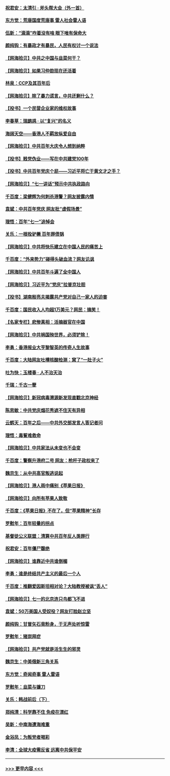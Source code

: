 #### [祝君安：太清引 · 斧头帮大会（外一首）](../pages/nsc993/n13077162.md?t=07090801) 
#### [东方觉：荒唐国度荒唐事 雷人社会雷人语](../pages/nsc993/n13075917.md?t=07090801) 
#### [伍新：“滴滴”咋着没有啥 眼下唯有保命大](../pages/nsc993/n13075894.md?t=07090801) 
#### [颜纯钩：有暴政才有暴民，人民有权讨一个说法](../pages/nsc993/n13075734.md?t=07090801) 
#### [【网海拾贝】中共之中国与韭菜何干？](../pages/nsc993/n13075428.md?t=07090801) 
#### [【网海拾贝】如果习仲勋现在还活着](../pages/nsc993/n13073410.md?t=07090801) 
#### [林泉：CCP及其百年后](../pages/nsc993/n13073226.md?t=07090801) 
#### [【网海拾贝】除了暴力谎言，中共还剩什么？](../pages/nsc993/n13071082.md?t=07090801) 
#### [【投书】一个民营企业家的维权故事](../pages/nsc993/n13070932.md?t=07090801) 
#### [李春草：瑞鹧鸪 · 以“复兴”的名义](../pages/nsc993/n13069984.md?t=07090801) 
#### [海阔天空——香港人不羁放纵爱自由](../pages/nsc993/n13069407.md?t=07090801) 
#### [【网海拾贝】中共百年大庆令人想到纳粹](../pages/nsc993/n13068483.md?t=07090801) 
#### [【投书】贱党伪业——写在中共建党100年](../pages/nsc993/n13067843.md?t=07090801) 
#### [【投书】中共百年党庆个屁——习近平将亡于黄文才之手？](../pages/nsc993/n13067425.md?t=07090801) 
#### [【网海拾贝】“七一讲话”预示中共执政路向](../pages/nsc993/n13066434.md?t=07090801) 
#### [千百度：梁健辉为何刺杀港警？网友披露内情](../pages/nsc993/n13066979.md?t=07090801) 
#### [袁斌：中共百年党庆 网友批“虚假场景”](../pages/nsc993/n13066385.md?t=07090801) 
#### [理悟：百年“七一”追悼会](../pages/nsc993/n13066106.md?t=07090801) 
#### [关乐：一根拴驴橛 百年罪债锅](../pages/nsc993/n13066089.md?t=07090801) 
#### [【网海拾贝】中共将快乐建立在中国人民的痛苦上](../pages/nsc993/n13064939.md?t=07090801) 
#### [千百度：“外来势力”碰得头破血流？网友讥讽](../pages/nsc993/n13064878.md?t=07090801) 
#### [【网海拾贝】中共百年斗遍了全中国人](../pages/nsc993/n13060020.md?t=07090801) 
#### [【网海拾贝】习近平为“党庆”拉普京壮胆](../pages/nsc993/n13057781.md?t=07090801) 
#### [【投书】湖南殷亮夫揭露共产党对自己一家人的迫害](../pages/nsc993/n13057744.md?t=07090801) 
#### [千百度：国民收入人均超1万美元？网民：搞笑！](../pages/nsc993/n13057692.md?t=07090801) 
#### [【名家专栏】悲惨真相：活摘器官在中国](../pages/nsc993/n13056611.md?t=07090801) 
#### [【网海拾贝】中共祸国殃世界，必须铲除！](../pages/nsc993/n13056011.md?t=07090801) 
#### [李勇：香港报业大亨黎智英的传奇人生故事](../pages/nsc993/n13055258.md?t=07090801) 
#### [千百度：大陆网友吐槽核酸检测：窝了“一肚子火”](../pages/nsc993/n13055194.md?t=07090801) 
#### [吐为快：玉楼春 · 人不治天治](../pages/nsc993/n13054028.md?t=07090801) 
#### [千瑞：千古一孽](../pages/nsc993/n13054016.md?t=07090801) 
#### [【网海拾贝】新冠病毒溯源新发现直戳北京神经](../pages/nsc993/n13052425.md?t=07090801) 
#### [陈思敏：中共党庆烟花秀遮不住天有异相](../pages/nsc993/n13052020.md?t=07090801) 
#### [云鹤天：百年之后——中共外交部发言人答记者问](../pages/nsc993/n13051604.md?t=07090801) 
#### [理悟：毒誓难救命](../pages/nsc993/n13051601.md?t=07090801) 
#### [【网海拾贝】中共家法从未变也不会变](../pages/nsc993/n13050366.md?t=07090801) 
#### [千百度：警察升港府二号 网友：枪杆子政权来了](../pages/nsc993/n13050261.md?t=07090801) 
#### [魏京生：从中共高官叛逃说起](../pages/nsc993/n13048997.md?t=07090801) 
#### [【网海拾贝】港人雨中痛别《苹果日报》](../pages/nsc993/n13048941.md?t=07090801) 
#### [【网海拾贝】向所有苹果人致敬](../pages/nsc993/n13046795.md?t=07090801) 
#### [千百度：《苹果日报》不在了，但“苹果精神”长存](../pages/nsc993/n13046703.md?t=07090801) 
#### [罗慰年：百年较量的拐点](../pages/nsc993/n13046542.md?t=07090801) 
#### [基督徒公义联盟：清算中共百年反人类罪行](../pages/nsc993/n13046499.md?t=07090801) 
#### [祝君安：百年僵尸罄绝](../pages/nsc993/n13045595.md?t=07090801) 
#### [【网海拾贝】谁靠近中共谁倒楣](../pages/nsc993/n13044667.md?t=07090801) 
#### [李勇：谁是终结共产主义的最后一个人](../pages/nsc993/n13044397.md?t=07090801) 
#### [千百度：推翻爱因斯坦相对论？大陆教授被讽“丢人”](../pages/nsc993/n13043908.md?t=07090801) 
#### [【网海拾贝】七一的北京连只鸟都飞不进](../pages/nsc993/n13041377.md?t=07090801) 
#### [袁斌：50万美国人受奴役？网友打脸赵立坚](../pages/nsc993/n13041330.md?t=07090801) 
#### [颜纯钩：甘冒矢石竟粉身，于无声处听惊雷](../pages/nsc993/n13041140.md?t=07090801) 
#### [罗慰年：猪崇拜症](../pages/nsc993/n13041071.md?t=07090801) 
#### [【网海拾贝】共产党就是活生生的邪灵](../pages/nsc993/n13036627.md?t=07090801) 
#### [魏京生：中美俄新三角关系](../pages/nsc993/n13035986.md?t=07090801) 
#### [东方觉：奇闻奇事 雷人雷语](../pages/nsc993/n13035878.md?t=07090801) 
#### [罗慰年：韭菜与镰刀](../pages/nsc993/n13034374.md?t=07090801) 
#### [关乐：韩战前后（下）](../pages/nsc993/n13034113.md?t=07090801) 
#### [郑纯清：科学靠不住 免疫在漂红](../pages/nsc993/n13034093.md?t=07090801) 
#### [吴新：中南海遭海难重](../pages/nsc993/n13034084.md?t=07090801) 
#### [金浴凤：为叛党者喝彩](../pages/nsc993/n13034058.md?t=07090801) 
#### [李清：全球大疫需反省 远离中共保平安](../pages/nsc993/n13033784.md?t=07090801) 

----
#### [ >>> 更早内容 <<< ](../indexes/nsc993-earlier.md)
